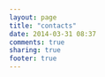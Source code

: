```yaml
---
layout: page
title: "contacts"
date: 2014-03-31 08:37
comments: true
sharing: true
footer: true
---
```

